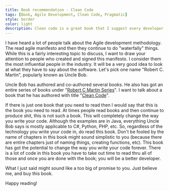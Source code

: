 ```yaml
---
title: Book recommendation - Clean Code
tags: [Book, Agile Development, Clean Code, Pragmatic]
style: border 
color: light 
description: Clean code is a great book that I suggest every developer should read.
---
```


I have heard a lot of people talk about the Agile development methodology. The read agile manifesto and then they continue to do "waterfally" things. While this is a fairly interesting topic to discuss, I want to draw your attention to people who created and signed this manifesto. I consider them the most influential people in the industry. It will be a very good idea to look at what they have to say about the software. Let's pick one name "Robert C. Martin", popularly known as Uncle Bob.

Uncle Bob has authored and co-authored several books. He also has got an entire series of books under "[Robert C Martin Series](http://www.informit.com/imprint/series_detail.aspx?st=61246)". I want to talk about a book that he has authored with title "[Clean Code](https://www.amazon.in/Clean-Code-Handbook-Software-Craftsmanship/dp/0132350882/)".

If there is just one book that you need to read then I would say that this is the book you need to read. At times people read books and then continue to produce shit, this is not such a book. This will completely change the way you write your code. Although the examples are in Java, everything Uncle Bob says is mostly applicable to C#, Python, PHP, etc. So, regardless of the technology you write your code in, do read this book. Don't be fooled by the name of chapters in this book might sound simplistic to you (because there are entire chapters just of naming things, creating functions, etc). This book has got the potential to change the way you write your code forever. There is a lot of code in this book you have to take out time to read thru all of those and once you are done with the book; you will be a better developer.

What I just said might sound like a too big of promise to you. Just believe me, and buy this book. 

Happy reading!
